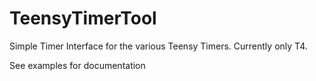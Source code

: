 # TeensyTimerTool

Simple Timer Interface for the various Teensy Timers. Currently only T4. 

See examples for documentation
